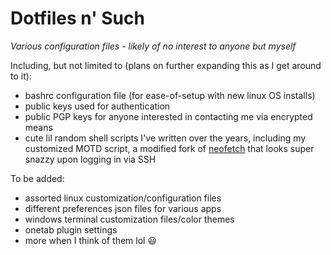 # Dotfiles n' Such 

 _Various configuration files - likely of no interest to anyone but myself_ 

 Including, but not limited to (plans on further expanding this as I get around to it):
 - bashrc configuration file (for ease-of-setup with new linux OS installs) 
 - public keys used for authentication 
 - public PGP keys for anyone interested in contacting me via encrypted means 
 - cute lil random shell scripts I've written over the years, including my customized MOTD script, a modified fork of [neofetch](https://github.com/dylanaraps/neofetch) that looks super snazzy upon logging in via SSH 
 
 To be added: 
 - assorted linux customization/configuration files 
 - different preferences json files for various apps 
 - windows terminal customization files/color themes
 - onetab plugin settings
 - more when I think of them lol 😃
